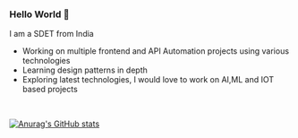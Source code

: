 ### Hello World 👋
I am a SDET from India 

- Working on multiple frontend and API Automation projects using various technologies
- Learning design patterns in depth
- Exploring latest technologies, I would love to work on AI,ML and IOT based projects
<br>


[![Anurag's GitHub stats](https://github-readme-stats.vercel.app/api?username=SamuelVinay91)](https://github.com/anuraghazra/github-readme-stats)
